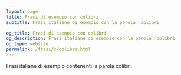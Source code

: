 ```yaml
---
layout: page
title: Frasi di esempio con colibri 
subtitle: Frasi italiane di esempio con la parola  colibri

og_title: Frasi di esempio con colibri 
og_description: Frasi italiane di esempio con la parola  colibri
og_type: website
permalink: /frasi/c/colibri.html
---
```


Frasi italiane di esempio contenenti la parola colibri:


